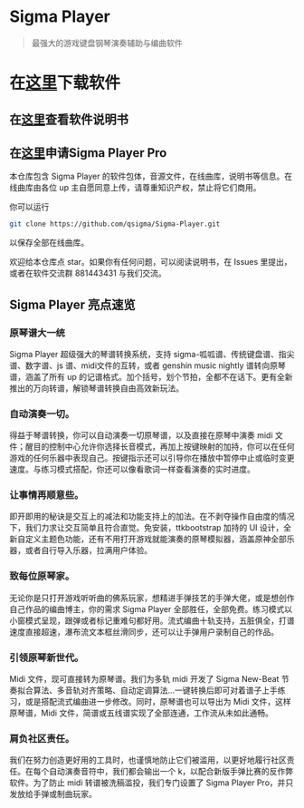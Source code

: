 # Sigma Player
> 最强大的游戏键盘钢琴演奏辅助与编曲软件

# 在[这里](https://github.com/qsigma/Sigma-Player/releases)下载软件
## 在[这里](https://github.com/qsigma/Sigma-Player/blob/main/documents/Sigma%20Player%20%E8%AF%B4%E6%98%8E%E4%B9%A6v5.1.md)查看软件说明书
## 在[这里](https://www.wjx.cn/vm/e3srfbJ.aspx#)申请Sigma Player Pro

本仓库包含 Sigma Player 的软件包体，音源文件，在线曲库，说明书等信息。在线曲库由各位 up 主自愿同意上传，请尊重知识产权，禁止将它们商用。

你可以运行
```bash
git clone https://github.com/qsigma/Sigma-Player.git
```
以保存全部在线曲库。

欢迎给本仓库点 star。如果你有任何问题，可以阅读说明书，在 Issues 里提出，或者在软件交流群 881443431 与我们交流。



## Sigma Player 亮点速览
### 原琴谱大一统
Sigma Player 超级强大的琴谱转换系统，支持 sigma-呱呱谱、传统键盘谱、指尖谱、数字谱、js 谱、midi文件的互转，或者 genshin music nightly 谱转向原琴谱，涵盖了所有 up 的记谱格式。加个括号，划个节拍，全都不在话下。更有全新推出的万向转谱，解锁琴谱转换自由高效新玩法。
### 自动演奏一切。
得益于琴谱转换，你可以自动演奏一切原琴谱，以及直接在原琴中演奏 midi 文件；醒目的控制中心允许你选择长音模式，再加上按键映射的加持，你可以在任何游戏的任何乐器中表现自己。按键指示还可以引导你在播放中暂停中止或临时变更速度。与练习模式搭配，你还可以像看歌词一样查看演奏的实时进度。
### 让事情再顺意些。
即开即用的秘诀是交互上的减法和功能支持上的加法。在不剥夺操作自由度的情况下，我们力求让交互简单且符合直觉。免安装，ttkbootstrap 加持的 UI 设计，全新自定义主题色功能，还有不用打开游戏就能演奏的原琴模拟器，涵盖原神全部乐器，或者自行导入乐器，拉满用户体验。
### 致每位原琴家。
无论你是只打开游戏听听曲的佛系玩家，想精进手弹技艺的手弹大佬，或是想创作自己作品的编曲博主，你的需求 Sigma Player 全部胜任，全部免费。练习模式以小窗模式呈现，跟弹或者标记重难句都好用。流式编曲十轨支持，五脏俱全，打谱速度直接超速，瀑布流文本框丝滑同步，还可以让手弹用户录制自己的作品。
### 引领原琴新世代。
Midi 文件，现可直接转为原琴谱。我们为多轨 midi 开发了 Sigma New-Beat 节奏拟合算法、多音轨对齐策略、自动定调算法…一键转换后即可对着谱子上手练习，或是搭配流式编曲进一步修改。同时，原琴谱也可以导出为 Midi 文件，这样原琴谱，Midi 文件，简谱或五线谱实现了全部连通，工作流从未如此通畅。
### 肩负社区责任。
我们在努力创造更好用的工具时，也谨慎地防止它们被滥用，以更好地履行社区责任。在每个自动演奏音符中，我们都会输出一个 k，以配合新版手弹比赛的反作弊软件。为了防止 midi 转谱被洗稿滥投，我们专门设置了 Sigma Player Pro，并只发放给手弹或制曲玩家。
